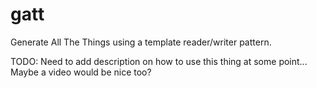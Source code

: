 # gatt

Generate All The Things using a template reader/writer pattern.

TODO: 
Need to add description on how to use this thing at some point...
Maybe a video would be nice too?
